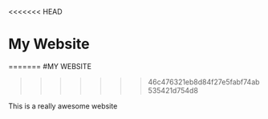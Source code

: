 <<<<<<< HEAD
# My Website	
=======
#MY WEBSITE
>>>>>>> 46c476321eb8d84f27e5fabf74ab535421d754d8

This is a really awesome website